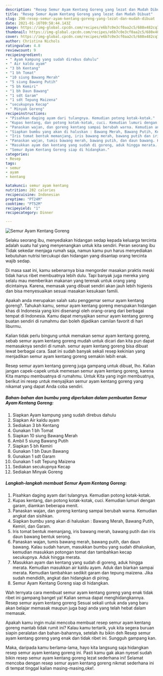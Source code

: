 ```yaml
---
description: "Resep Semur Ayam Kentang Goreng yang lezat dan Mudah Dibuat"
title: "Resep Semur Ayam Kentang Goreng yang lezat dan Mudah Dibuat"
slug: 298-resep-semur-ayam-kentang-goreng-yang-lezat-dan-mudah-dibuat
date: 2021-01-16T09:58:44.143Z
image: https://img-global.cpcdn.com/recipes/e6b7c0e3cf0aa2c5/680x482cq70/semur-ayam-kentang-goreng-foto-resep-utama.jpg
thumbnail: https://img-global.cpcdn.com/recipes/e6b7c0e3cf0aa2c5/680x482cq70/semur-ayam-kentang-goreng-foto-resep-utama.jpg
cover: https://img-global.cpcdn.com/recipes/e6b7c0e3cf0aa2c5/680x482cq70/semur-ayam-kentang-goreng-foto-resep-utama.jpg
author: Christina Nichols
ratingvalue: 4.8
reviewcount: 9
recipeingredient:
- " Ayam kampung yang sudah direbus dahulu"
- " Air kaldu ayam"
- "3 bh Kentang"
- "1 bh Tomat"
- "10 siung Bawang Merah"
- "5 siung Bawang Putih"
- "5 bh Kemiri"
- "1 bh Daun Bawang"
- "1 sdt Garam"
- "1 sdt Tepung Maizena"
- "secukupnya Kecap"
- " Minyak Goreng"
recipeinstructions:
- "Pisahkan daging ayam dari tulangnya. Kemudian potong kotak-kotak."
- "Kupas kentang, dan potong kotak-kotak, cuci. Kemudian lumuri dengan garam, diamkan beberapa menit."
- "Panaskan wajan, dan goreng kentang sampai berubah warna. Kemudian angkat dan sisihkan."
- "Siapkan bumbu yang akan di haluskan : Bawang Merah, Bawang Putih, Kemiri, dan Garam."
- "Iris tomat bentuk memanjang, iris bawang merah, bawang putih dan iris daun bawang bentuk serong."
- "Panaskan wajan, tumis bawang merah, bawang putih, dan daun bawang. Kalau sudah harum, masukkan bumbu yang sudah dihaluskan, kemudian masukkan potongan tomat dan tambahkan kecap secukupnya. Aduk hingga merata."
- "Masukkan ayam dan kentang yang sudah di goreng, aduk hingga merata. Kemudian masukkan air kaldu ayam. Aduk dan biarkan sampai merata. Kemudian tambahkan sedikit garam dan tepung maizena. Jika sudah mendidih, angkat dan hidangkan di piring."
- "Semur Ayam Kentang Goreng siap di hidangkan."
categories:
- Resep
tags:
- semur
- ayam
- kentang

katakunci: semur ayam kentang 
nutrition: 282 calories
recipecuisine: Indonesian
preptime: "PT24M"
cooktime: "PT52M"
recipeyield: "1"
recipecategory: Dinner

---
```



![Semur Ayam Kentang Goreng](https://img-global.cpcdn.com/recipes/e6b7c0e3cf0aa2c5/680x482cq70/semur-ayam-kentang-goreng-foto-resep-utama.jpg)

Selaku seorang ibu, menyediakan hidangan sedap kepada keluarga tercinta adalah suatu hal yang menyenangkan untuk kita sendiri. Peran seorang ibu Tidak sekedar menjaga rumah saja, namun kamu pun harus menyediakan kebutuhan nutrisi tercukupi dan hidangan yang disantap orang tercinta wajib sedap.

Di masa  saat ini, kamu sebenarnya bisa mengorder masakan praktis meski tidak harus ribet membuatnya lebih dulu. Tapi banyak juga mereka yang selalu mau memberikan makanan yang terenak untuk orang yang dicintainya. Karena, memasak yang dibuat sendiri akan jauh lebih higienis dan bisa menyesuaikan sesuai masakan kesukaan famili. 



Apakah anda merupakan salah satu penggemar semur ayam kentang goreng?. Tahukah kamu, semur ayam kentang goreng merupakan hidangan khas di Indonesia yang kini disenangi oleh orang-orang dari berbagai tempat di Indonesia. Kamu dapat menyajikan semur ayam kentang goreng buatan sendiri di rumahmu dan boleh dijadikan camilan favorit di hari liburmu.

Kalian tidak perlu bingung untuk memakan semur ayam kentang goreng, sebab semur ayam kentang goreng mudah untuk dicari dan kita pun dapat memasaknya sendiri di rumah. semur ayam kentang goreng bisa dibuat lewat berbagai cara. Saat ini sudah banyak sekali resep kekinian yang menjadikan semur ayam kentang goreng semakin lebih enak.

Resep semur ayam kentang goreng juga gampang untuk dibuat, lho. Kalian jangan capek-capek untuk memesan semur ayam kentang goreng, karena Kita mampu membuatnya di rumahmu. Untuk Kita yang ingin membuatnya, berikut ini resep untuk menyajikan semur ayam kentang goreng yang nikamat yang dapat Anda coba sendiri.

<!--inarticleads1-->

##### Bahan-bahan dan bumbu yang diperlukan dalam pembuatan Semur Ayam Kentang Goreng:

1. Siapkan  Ayam kampung yang sudah direbus dahulu
1. Siapkan  Air kaldu ayam
1. Sediakan 3 bh Kentang
1. Gunakan 1 bh Tomat
1. Siapkan 10 siung Bawang Merah
1. Ambil 5 siung Bawang Putih
1. Siapkan 5 bh Kemiri
1. Gunakan 1 bh Daun Bawang
1. Gunakan 1 sdt Garam
1. Gunakan 1 sdt Tepung Maizena
1. Sediakan secukupnya Kecap
1. Sediakan  Minyak Goreng




<!--inarticleads2-->

##### Langkah-langkah membuat Semur Ayam Kentang Goreng:

1. Pisahkan daging ayam dari tulangnya. Kemudian potong kotak-kotak.
1. Kupas kentang, dan potong kotak-kotak, cuci. Kemudian lumuri dengan garam, diamkan beberapa menit.
1. Panaskan wajan, dan goreng kentang sampai berubah warna. Kemudian angkat dan sisihkan.
1. Siapkan bumbu yang akan di haluskan : Bawang Merah, Bawang Putih, Kemiri, dan Garam.
1. Iris tomat bentuk memanjang, iris bawang merah, bawang putih dan iris daun bawang bentuk serong.
1. Panaskan wajan, tumis bawang merah, bawang putih, dan daun bawang. Kalau sudah harum, masukkan bumbu yang sudah dihaluskan, kemudian masukkan potongan tomat dan tambahkan kecap secukupnya. Aduk hingga merata.
1. Masukkan ayam dan kentang yang sudah di goreng, aduk hingga merata. Kemudian masukkan air kaldu ayam. Aduk dan biarkan sampai merata. Kemudian tambahkan sedikit garam dan tepung maizena. Jika sudah mendidih, angkat dan hidangkan di piring.
1. Semur Ayam Kentang Goreng siap di hidangkan.




Wah ternyata cara membuat semur ayam kentang goreng yang enak tidak ribet ini gampang banget ya! Kalian semua dapat menghidangkannya. Resep semur ayam kentang goreng Sesuai sekali untuk anda yang baru akan belajar memasak maupun juga bagi anda yang telah hebat dalam memasak.

Apakah kamu ingin mulai mencoba membuat resep semur ayam kentang goreng mantab tidak rumit ini? Kalau kamu tertarik, yuk kita segera buruan siapin peralatan dan bahan-bahannya, setelah itu bikin deh Resep semur ayam kentang goreng yang enak dan tidak ribet ini. Sungguh gampang kan. 

Maka, daripada kamu berlama-lama, hayo kita langsung saja hidangkan resep semur ayam kentang goreng ini. Pasti kamu gak akan nyesel sudah bikin resep semur ayam kentang goreng lezat sederhana ini! Selamat mencoba dengan resep semur ayam kentang goreng nikmat sederhana ini di tempat tinggal kalian masing-masing,oke!.

